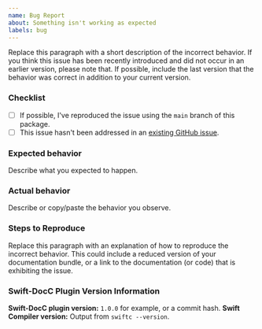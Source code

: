 ```yaml
---
name: Bug Report
about: Something isn't working as expected
labels: bug
---
```


<!--
	Thank you for contributing to Swift-DocC plugin!

	Before you submit your issue, please replace each paragraph
	below with the relevant details for your bug, and complete
	the steps in the checklist by placing an 'x' in each box:
	
	- [x] I've completed this task
	- [ ] This task isn't completed
-->

Replace this paragraph with a short description of the incorrect behavior. 
If you think this issue has been recently introduced and did not occur in an 
earlier version, please note that. If possible, include the last version that 
the behavior was correct in addition to your current version.

### Checklist
- [ ] If possible, I've reproduced the issue using the `main` branch of this package.
- [ ] This issue hasn't been addressed in an [existing GitHub issue](https://github.com/apple/swift-docc-plugin/issues).

### Expected behavior
Describe what you expected to happen.

### Actual behavior
Describe or copy/paste the behavior you observe.

### Steps to Reproduce
Replace this paragraph with an explanation of how to reproduce the incorrect behavior. 
This could include a reduced version of your documentation bundle,
or a link to the documentation (or code) that is exhibiting the issue.

### Swift-DocC Plugin Version Information

**Swift-DocC plugin version:** `1.0.0` for example, or a commit hash.
**Swift Compiler version:** Output from `swiftc --version`.